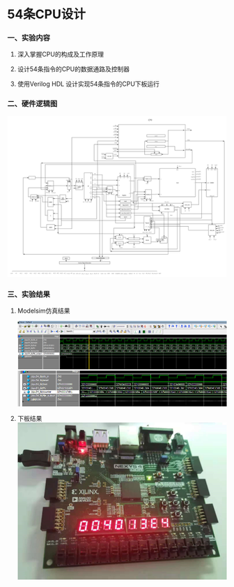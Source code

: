 # 54条CPU设计

### 一、实验内容

1.  深入掌握CPU的构成及工作原理

2.  设计54条指令的CPU的数据通路及控制器

3.  使用Verilog HDL 设计实现54条指令的CPU下板运行

### 二、硬件逻辑图

![](https://github.com/wheel-maker/wheel-CPU/blob/master/54CPU/imgs/struct.png)

### 三、实验结果

1. Modelsim仿真结果

   ![](https://github.com/wheel-maker/wheel-CPU/blob/master/54CPU/imgs/modelsim1.png)
   ![](https://github.com/wheel-maker/wheel-CPU/blob/master/54CPU/imgs/modelsim2.png)

2. 下板结果
   ![](https://github.com/wheel-maker/wheel-CPU/blob/master/54CPU/imgs/result.jpg)

   

